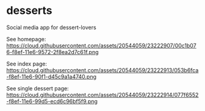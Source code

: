 # desserts
Social media app for dessert-lovers

See homepage:
https://cloud.githubusercontent.com/assets/20544059/23222907/00c1b076-f8ef-11e6-9572-2f8ea2d7c61f.png

See index page:
https://cloud.githubusercontent.com/assets/20544059/23222913/053b6fca-f8ef-11e6-90f1-d45c9a1a4740.png

See single dessert page:
https://cloud.githubusercontent.com/assets/20544059/23222914/077f6552-f8ef-11e6-99d5-ecd6c96bf5f9.png
